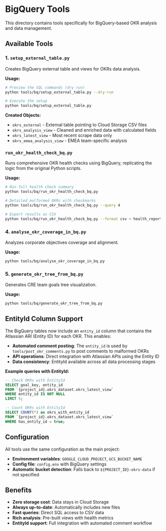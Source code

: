 # BigQuery Tools

This directory contains tools specifically for BigQuery-based OKR analysis and data management.

## Available Tools

### 1. `setup_external_table.py`
Creates BigQuery external table and views for OKRs data analysis.

**Usage:**
```bash
# Preview the SQL commands (dry run)
python tools/bq/setup_external_table.py --dry-run

# Execute the setup
python tools/bq/setup_external_table.py
```

**Created Objects:**
- `okrs_external` - External table pointing to Cloud Storage CSV files
- `okrs_analysis_view` - Cleaned and enriched data with calculated fields
- `okrs_latest_view` - Most recent scrape data only
- `okrs_emea_analysis_view` - EMEA team-specific analysis

### `run_okr_health_check_bq.py`
Runs comprehensive OKR health checks using BigQuery, replicating the logic from the original Python scripts.

**Usage:**
```bash
# Run full health check summary
python tools/bq/run_okr_health_check_bq.py

# Detailed malformed OKRs with checkmarks
python tools/bq/run_okr_health_check_bq.py --query 4

# Export results as CSV
python tools/bq/run_okr_health_check_bq.py --format csv > health_report.csv
```

### 4. `analyse_okr_coverage_in_bq.py`
Analyzes corporate objectives coverage and alignment.

**Usage:**
```bash
python tools/bq/analyse_okr_coverage_in_bq.py
```

### 5. `generate_okr_tree_from_bq.py`
Generates CRE team goals tree visualization.

**Usage:**
```bash
python tools/bq/generate_okr_tree_from_bq.py
```

## EntityId Column Support

The BigQuery tables now include an `entity_id` column that contains the Atlassian ARI (Entity ID) for each OKR. This enables:

- **Automated comment posting**: The `entity_id` is used by `tools/post_okr_comments.py` to post comments to malformed OKRs
- **API operations**: Direct integration with Atlassian APIs using the Entity ID
- **Data consistency**: EntityId available across all data processing stages

**Example queries with EntityId:**
```sql
-- Check OKRs with EntityId
SELECT goal_key, entity_id 
FROM `{project_id}.okrs_dataset.okrs_latest_view` 
WHERE entity_id IS NOT NULL 
LIMIT 5;

-- Count OKRs with EntityId
SELECT COUNT(*) as okrs_with_entity_id 
FROM `{project_id}.okrs_dataset.okrs_latest_view` 
WHERE has_entity_id = true;
```

## Configuration

All tools use the same configuration as the main project:

- **Environment variables**: `GOOGLE_CLOUD_PROJECT`, `GCS_BUCKET_NAME`
- **Config file**: `config.env` with BigQuery settings
- **Automatic bucket detection**: Falls back to `${PROJECT_ID}-okrs-data` if not specified

## Benefits

- **Zero storage cost**: Data stays in Cloud Storage
- **Always up-to-date**: Automatically includes new files
- **Fast queries**: Direct SQL access to CSV data
- **Rich analysis**: Pre-built views with health metrics
- **EntityId support**: Full integration with automated comment workflow 